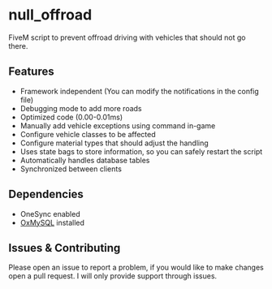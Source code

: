 # null_offroad
FiveM script to prevent offroad driving with vehicles that should not go there.

## Features
- Framework independent (You can modify the notifications in the config file)
- Debugging mode to add more roads
- Optimized code (0.00-0.01ms)
- Manually add vehicle exceptions using command in-game
- Configure vehicle classes to be affected
- Configure material types that should adjust the handling
- Uses state bags to store information, so you can safely restart the script
- Automatically handles database tables
- Synchronized between clients

## Dependencies
- OneSync enabled
- [OxMySQL](https://github.com/overextended/oxmysql) installed

## Issues & Contributing
Please open an issue to report a problem, if you would like to make changes open a pull request. I will only provide support through issues.
